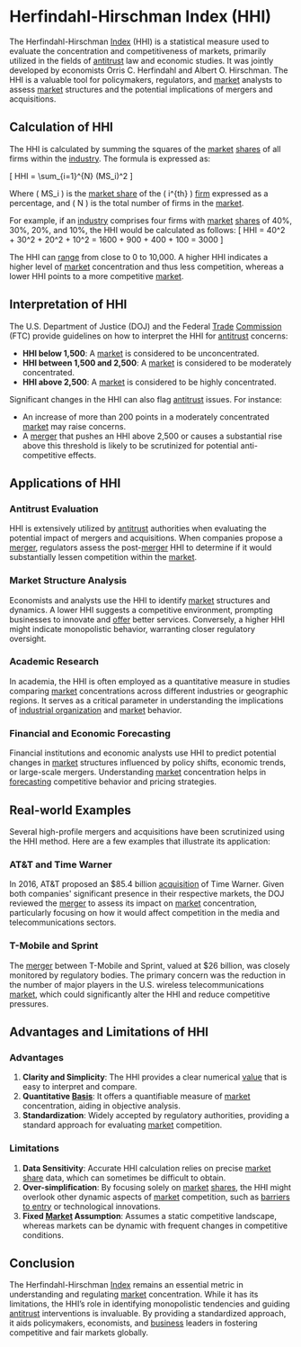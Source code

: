 # Herfindahl-Hirschman Index (HHI)

The Herfindahl-Hirschman [Index](../i/index_instrument.md) (HHI) is a statistical measure used to evaluate the concentration and competitiveness of markets, primarily utilized in the fields of [antitrust](../a/antitrust.md) law and economic studies. It was jointly developed by economists Orris C. Herfindahl and Albert O. Hirschman. The HHI is a valuable tool for policymakers, regulators, and [market](../m/market.md) analysts to assess [market](../m/market.md) structures and the potential implications of mergers and acquisitions.

## Calculation of HHI

The HHI is calculated by summing the squares of the [market](../m/market.md) [shares](../s/shares.md) of all firms within the [industry](../i/industry.md). The formula is expressed as:

\[
HHI = \sum_{i=1}^{N} (MS_i)^2
\]

Where \( MS_i \) is the [market share](../m/market_share.md) of the \( i^{th} \) [firm](../f/firm.md) expressed as a percentage, and \( N \) is the total number of firms in the [market](../m/market.md). 

For example, if an [industry](../i/industry.md) comprises four firms with [market](../m/market.md) [shares](../s/shares.md) of 40%, 30%, 20%, and 10%, the HHI would be calculated as follows:
\[
HHI = 40^2 + 30^2 + 20^2 + 10^2 = 1600 + 900 + 400 + 100 = 3000
\]

The HHI can [range](../r/range.md) from close to 0 to 10,000. A higher HHI indicates a higher level of [market](../m/market.md) concentration and thus less competition, whereas a lower HHI points to a more competitive [market](../m/market.md).

## Interpretation of HHI

The U.S. Department of Justice (DOJ) and the Federal [Trade](../t/trade.md) [Commission](../c/commission.md) (FTC) provide guidelines on how to interpret the HHI for [antitrust](../a/antitrust.md) concerns:

- **HHI below 1,500**: A [market](../m/market.md) is considered to be unconcentrated.
- **HHI between 1,500 and 2,500**: A [market](../m/market.md) is considered to be moderately concentrated.
- **HHI above 2,500**: A [market](../m/market.md) is considered to be highly concentrated.

Significant changes in the HHI can also flag [antitrust](../a/antitrust.md) issues. For instance:
- An increase of more than 200 points in a moderately concentrated [market](../m/market.md) may raise concerns.
- A [merger](../m/merger.md) that pushes an HHI above 2,500 or causes a substantial rise above this threshold is likely to be scrutinized for potential anti-competitive effects.

## Applications of HHI

### Antitrust Evaluation

HHI is extensively utilized by [antitrust](../a/antitrust.md) authorities when evaluating the potential impact of mergers and acquisitions. When companies propose a [merger](../m/merger.md), regulators assess the post-[merger](../m/merger.md) HHI to determine if it would substantially lessen competition within the [market](../m/market.md).

### Market Structure Analysis

Economists and analysts use the HHI to identify [market](../m/market.md) structures and dynamics. A lower HHI suggests a competitive environment, prompting businesses to innovate and [offer](../o/offer.md) better services. Conversely, a higher HHI might indicate monopolistic behavior, warranting closer regulatory oversight.

### Academic Research

In academia, the HHI is often employed as a quantitative measure in studies comparing [market](../m/market.md) concentrations across different industries or geographic regions. It serves as a critical parameter in understanding the implications of [industrial organization](../i/industrial_organization.md) and [market](../m/market.md) behavior.

### Financial and Economic Forecasting

Financial institutions and economic analysts use HHI to predict potential changes in [market](../m/market.md) structures influenced by policy shifts, economic trends, or large-scale mergers. Understanding [market](../m/market.md) concentration helps in [forecasting](../f/forecasting.md) competitive behavior and pricing strategies.

## Real-world Examples

Several high-profile mergers and acquisitions have been scrutinized using the HHI method. Here are a few examples that illustrate its application:

### AT&T and Time Warner

In 2016, AT&T proposed an $85.4 billion [acquisition](../a/acquisition.md) of Time Warner. Given both companies' significant presence in their respective markets, the DOJ reviewed the [merger](../m/merger.md) to assess its impact on [market](../m/market.md) concentration, particularly focusing on how it would affect competition in the media and telecommunications sectors.

### T-Mobile and Sprint

The [merger](../m/merger.md) between T-Mobile and Sprint, valued at $26 billion, was closely monitored by regulatory bodies. The primary concern was the reduction in the number of major players in the U.S. wireless telecommunications [market](../m/market.md), which could significantly alter the HHI and reduce competitive pressures.

## Advantages and Limitations of HHI

### Advantages

1. **Clarity and Simplicity**: The HHI provides a clear numerical [value](../v/value.md) that is easy to interpret and compare.
2. **Quantitative [Basis](../b/basis.md)**: It offers a quantifiable measure of [market](../m/market.md) concentration, aiding in objective analysis.
3. **Standardization**: Widely accepted by regulatory authorities, providing a standard approach for evaluating [market](../m/market.md) competition.

### Limitations

1. **Data Sensitivity**: Accurate HHI calculation relies on precise [market share](../m/market_share.md) data, which can sometimes be difficult to obtain.
2. **Over-simplification**: By focusing solely on [market](../m/market.md) [shares](../s/shares.md), the HHI might overlook other dynamic aspects of [market](../m/market.md) competition, such as [barriers to entry](../b/barriers_to_entry.md) or technological innovations.
3. **Fixed [Market](../m/market.md) Assumption**: Assumes a static competitive landscape, whereas markets can be dynamic with frequent changes in competitive conditions.

## Conclusion

The Herfindahl-Hirschman [Index](../i/index_instrument.md) remains an essential metric in understanding and regulating [market](../m/market.md) concentration. While it has its limitations, the HHI’s role in identifying monopolistic tendencies and guiding [antitrust](../a/antitrust.md) interventions is invaluable. By providing a standardized approach, it aids policymakers, economists, and [business](../b/business.md) leaders in fostering competitive and fair markets globally.
